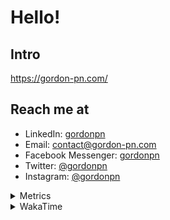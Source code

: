 # Hello!

## Intro

<https://gordon-pn.com/>

## Reach me at

- LinkedIn: [gordonpn](https://www.linkedin.com/in/gordonpn/)
- Email: [contact@gordon-pn.com](mailto:contact@gordon-pn.com)
- Facebook Messenger: [gordonpn](https://www.messenger.com/t/Gordonpn)
- Twitter: [@gordonpn](https://twitter.com/Gordonpn)
- Instagram: [@gordonpn](https://www.instagram.com/gordonpn/)

<details>
  <summary>Metrics</summary>

  <img align="center" src="https://github.com/gordonpn/gordonpn/blob/master/github-metrics.svg" alt="GitHub Metrics">

</details>

<details>
  <summary>WakaTime</summary>

  <!--START_SECTION:waka-->
📊 **This Week I Spent My Time On** 

```text
💬 Programming Languages: 
Java                     22 hrs 27 mins      ████████████████████░░░░░   80.27 % 
Vim Script               1 hr 21 mins        █░░░░░░░░░░░░░░░░░░░░░░░░   04.88 % 
XML                      1 hr 20 mins        █░░░░░░░░░░░░░░░░░░░░░░░░   04.82 % 
Go                       57 mins             █░░░░░░░░░░░░░░░░░░░░░░░░   03.41 % 
Brazil Dependency Config 39 mins             █░░░░░░░░░░░░░░░░░░░░░░░░   02.33 % 

🔥 Editors: 
IntelliJ IDEA            25 hrs 16 mins      ███████████████████████░░   90.34 % 
VS Code                  2 hrs 42 mins       ██░░░░░░░░░░░░░░░░░░░░░░░   09.66 % 
```


 Last Updated on 13/01/2025 16:27:40 UTC
<!--END_SECTION:waka-->
</details>
